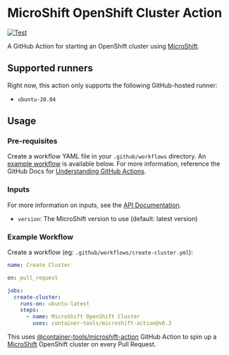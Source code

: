# MicroShift OpenShift Cluster Action

[![Test](https://github.com/container-tools/microshift-action/workflows/Test/badge.svg?branch=main)](https://github.com/container-tools/microshift-action/actions)

A GitHub Action for starting an OpenShift cluster using [MicroShift](https://github.com/redhat-et/microshift).

## Supported runners

Right now, this action only supports the following GitHub-hosted runner:

- `ubuntu-20.04`

## Usage

### Pre-requisites

Create a workflow YAML file in your `.github/workflows` directory. An [example workflow](#example-workflow) is available below.
For more information, reference the GitHub Docs for [Understanding GitHub Actions](https://docs.github.com/en/actions/learn-github-actions/understanding-github-actions).

### Inputs

For more information on inputs, see the [API Documentation](https://developer.github.com/v3/repos/releases/#input).

- `version`: The MicroShift version to use (default: latest version)

### Example Workflow

Create a workflow (eg: `.github/workflows/create-cluster.yml`):

```yaml
name: Create Cluster

on: pull_request

jobs:
  create-cluster:
    runs-on: ubuntu-latest
    steps:
      - name: MicroShift OpenShift Cluster
        uses: container-tools/microshift-action@v0.3
```

This uses [@container-tools/microshift-action](https://www.github.com/container-tools/microshift-action) GitHub Action to spin up a [MicroShift](https://github.com/redhat-et/microshift) OpenShift cluster on every Pull Request.
